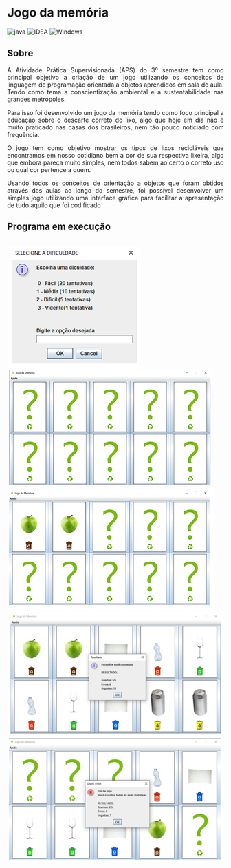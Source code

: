 # Jogo da memória
![java](https://img.shields.io/badge/Java-ED8B00?style=for-the-badge&logo=java&logoColor=white)
![IDEA](https://img.shields.io/badge/IntelliJ_IDEA-000000.svg?style=for-the-badge&logo=intellij-idea&logoColor=white)
![Windows](https://img.shields.io/badge/Windows-0078D6?style=for-the-badge&logo=windows&logoColor=white)

## Sobre

<p align="justify">A Atividade Prática Supervisionada (APS) do 3º semestre tem como principal 
objetivo a criação de um jogo utilizando os conceitos de linguagem de programação 
orientada a objetos aprendidos em sala de aula. Tendo como tema a conscientização 
ambiental e a sustentabilidade nas grandes metrópoles.
</p>
<p align="justify">
Para isso foi desenvolvido um jogo da memória tendo como foco principal a 
educação sobre o descarte correto do lixo, algo que hoje em dia não é muito praticado nas casas dos brasileiros, nem tão pouco noticiado com frequência.
</p>
<p align="justify">
O jogo tem como objetivo mostrar os tipos de lixos recicláveis que encontramos 
em nosso cotidiano bem a cor de sua respectiva lixeira, algo que embora pareça muito simples, nem todos sabem ao certo o correto uso ou qual cor pertence a quem.
</p>
<p align="justify">
Usando todos os conceitos de orientação a objetos que foram obtidos através 
das aulas ao longo do semestre, foi possível desenvolver um simples jogo utilizando uma interface gráfica para facilitar a apresentação de tudo aquilo que foi codificado
</p>

## Programa em execução

<br>
<img src="assets/images/01.png" />

<br>
<img src="assets/images/02.png" />

<br>
<img src="assets/images/03.png" />

<br>
<img src="assets/images/04.png" />

<br>
<img src="assets/images/05.png" />